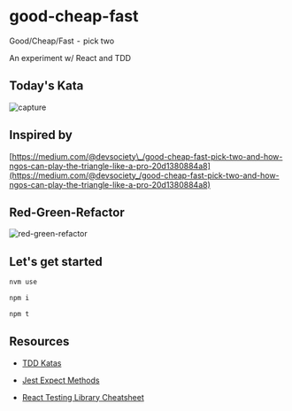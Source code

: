 # good-cheap-fast

Good/Cheap/Fast  -  pick two

An experiment w/ React and TDD

## Today's Kata

![capture](./capture.gif 'capture')

## Inspired by

[https://medium.com/@devsociety\_/good-cheap-fast-pick-two-and-how-ngos-can-play-the-triangle-like-a-pro-20d1380884a8](https://medium.com/@devsociety_/good-cheap-fast-pick-two-and-how-ngos-can-play-the-triangle-like-a-pro-20d1380884a8)

## Red-Green-Refactor

![red-green-refactor](https://s3.amazonaws.com/mokacoding/2018-09-18-red-green-refactor.jpg 'red-green-refactor')

## Let's get started

```bash
nvm use

npm i

npm t
```

## Resources

- [TDD Katas](https://medium.com/javarevisited/tdd-katas-5e897300a887)

- [Jest Expect Methods](https://jestjs.io/docs/expect)

- [React Testing Library Cheatsheet](https://testing-library.com/docs/react-testing-library/cheatsheet)

